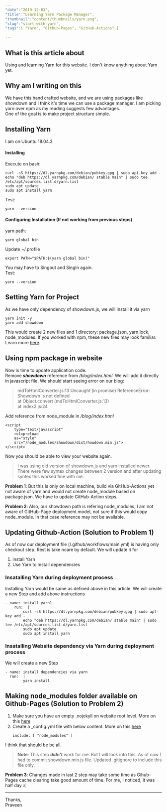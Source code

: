 ```yaml
---
"date":"2019-12-03",
"title":"Learning Yarn Package Manager",
"thumbnail":"content/thumbnails/yarn.png",
"slug":"start-with-yarn",
"tags":[ "Yarn", "Github-Pages", "GitHub-Actions" ]

---
```


## What is this article about
Using and learning Yarn for this website. I don't know anything about Yarn yet.

## Why am I writing on this
We have this hand crafted website, and we are using packages like showdown and I think it's time we can use a package manager. I am picking yarn over npm as my reading suggests few advantages.  
One of the goal is to make project structure simple.

## Installing Yarn
I am on Ubuntu 18.04.3

#### Installing
Execute on bash:
```
curl -sS https://dl.yarnpkg.com/debian/pubkey.gpg | sudo apt-key add -
echo "deb https://dl.yarnpkg.com/debian/ stable main" | sudo tee /etc/apt/sources.list.d/yarn.list
sudo apt update 
sudo apt install yarn
```
Test:
```
yarn --version
```
#### Configuring Installation (If not working from previous steps)
yarn path:
```
yarn global bin 
```
Update ~/.profile 
```
export PATH="$PATH:$(yarn global bin)"
```
You may have to Singout and SingIn again.  
Test:
```
yarn --version
```
## Setting Yarn for Project
As we have only dependency of showdown.js, we will install it via yarn
```
yarn init -y
yarn add showdown
```
This would create 2 new files and 1 directory: package.json, yarn.lock, node_modules. If you worked with npm, these new files may look familiar. Learn more [here](https://yarnpkg.com/en/docs/usage).

## Using npm package in website
Now is time to update application code.  
Remove ***showdown*** reference from */blog/index.html*. We will add it directly in javascript file. We should start seeing error on our blog:
> mdToHtmlConverter.js:13 Uncaught (in promise) ReferenceError: Showdown is not defined  
>    at Object.convert (mdToHtmlConverter.js:13)  
>    at index2.js:24

Add reference from node_module in */blog/index.html*

```
<script 
    type="text/javascript" 
    rel=preload 
    as="style"
    src="/node_modules/showdown/dist/howdown.min.js">
</script>
```
Now you should be able to view your website again.  
>I was using old version of showdown.js and yarn installed newer. There were few syntex changes between 2 version and after updating syntex this worked fine with me.

**Problem 1**: But this is only on local machine, build via GitHub-Actions yet not aware of yarn and would not create node_module based on package.json. We have to update GitHub-Action steps.

**Problem 2**: Also, our showdown path is refering node_modules, I am not aware of GitHub-Page deployment model, not sure if this would copy node_module. In that case reference may not be available.

## Updating Github-Action (Solution to Problem 1)
As of now our deployment file (/.github/workflows/main.yml) is having only checkout step. Rest is take ncare by default. We will update it for  
1. install Yarn
2. Use Yarn to install dependencies

### Insatalling Yarn during deployment process
Installing Yarn would be same as defined above in this article. We will create a new Step and add above instructions
```
- name: install yarn1
    run:  |
        curl -sS https://dl.yarnpkg.com/debian/pubkey.gpg | sudo apt-key add -
        echo "deb https://dl.yarnpkg.com/debian/ stable main" | sudo tee /etc/apt/sources.list.d/yarn.list
        sudo apt update 
        sudo apt install yarn
```

### Insatalling Website dependency via Yarn during deployment process
We will create a new Step
```
- name: install dependencies via yarn
  run:  |
        yarn install
```

## Making node_modules folder available on Github-Pages (Solution to Problem 2)
1. Make sure you have an empty .nojekyll on website root level. More on this [here](https://github.blog/2009-12-29-bypassing-jekyll-on-github-pages/)
2. Create a _config.yml file with below content. More on this [here](https://help.github.com/en/github/working-with-github-pages/about-github-pages-and-jekyll#configuring-jekyll-in-your-github-pages-site)
    ```
    include: [ "node_modules" ]
    ```

I think that should be be all.

>**Note**: This step ***didn't*** work for me. But I will look into this. As of now I had to commit showdown.min.js file. Updated .gitignore to include this file only.

**Problem 3**: Changes made in last 2 step may take some time as Gihub-Pages cache clearing take good amount of time. For me, I noticed, it was half day :(

---
Thanks,  
Praveen